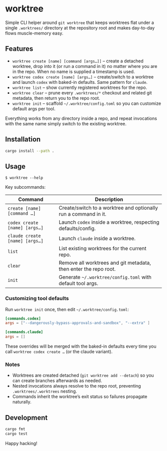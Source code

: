# worktree

Simple CLI helper around `git worktree` that keeps worktrees flat under a single `.worktrees/` directory at the repository root and makes day-to-day flows muscle-memory easy.

## Features

- `worktree create [name] [command [args…]]` – create a detached worktree, drop into it (or run a command in it) no matter where you are in the repo. When no name is supplied a timestamp is used.
- `worktree codex create [name] [args…]` – create/switch to a worktree and launch `codex` with baked-in defaults. Same pattern for `claude`.
- `worktree list` – show currently registered worktrees for the repo.
- `worktree clear` – prune every `.worktrees/*` checkout and related git metadata, then return you to the repo root.
- `worktree init` – scaffold `~/.worktree/config.toml` so you can customize default args per tool.

Everything works from any directory inside a repo, and repeat invocations with the same name simply switch to the existing worktree.

## Installation

```bash
cargo install --path .
```

## Usage

```
$ worktree --help
```

Key subcommands:

| Command | Description |
| --- | --- |
| `create [name] [command …]` | Create/switch to a worktree and optionally run a command in it. |
| `codex create [name] [args…]` | Launch `codex` inside a worktree, respecting defaults/config. |
| `claude create [name] [args…]` | Launch `claude` inside a worktree. |
| `list` | List existing worktrees for the current repo. |
| `clear` | Remove all worktrees and git metadata, then enter the repo root. |
| `init` | Generate `~/.worktree/config.toml` with default tool args. |

### Customizing tool defaults

Run `worktree init` once, then edit `~/.worktree/config.toml`:

```toml
[commands.codex]
args = ["--dangerously-bypass-approvals-and-sandbox", "--extra" ]

[commands.claude]
args = []
```

These overrides will be merged with the baked-in defaults every time you call `worktree codex create …` (or the claude variant).

### Notes

- Worktrees are created detached (`git worktree add --detach`) so you can create branches afterwards as needed.
- Nested invocations always resolve to the repo root, preventing `.worktrees/.worktrees` nesting.
- Commands inherit the worktree’s exit status so failures propagate naturally.

## Development

```bash
cargo fmt
cargo test
```

Happy hacking!
